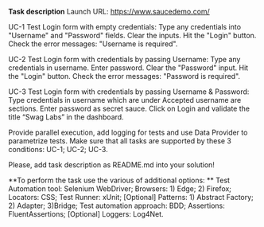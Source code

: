 **Task description** 
Launch URL: https://www.saucedemo.com/

UC-1 Test Login form with empty credentials: Type any credentials into "Username" and "Password" fields. Clear the inputs. Hit the "Login" button. Check the error messages: "Username is required".

UC-2 Test Login form with credentials by passing Username: Type any credentials in username. Enter password. Clear the "Password" input. Hit the "Login" button. Check the error messages: "Password is required".

UC-3 Test Login form with credentials by passing Username & Password: Type credentials in username which are under Accepted username are sections. Enter password as secret sauce. Click on Login and validate the title “Swag Labs” in the dashboard.

Provide parallel execution, add logging for tests and use Data Provider to parametrize tests. Make sure that all tasks are supported by these 3 conditions: UC-1; UC-2; UC-3.

Please, add task description as README.md into your solution!

**To perform the task use the various of additional options: **
Test Automation tool: Selenium WebDriver; 
Browsers: 1) Edge; 2) Firefox; 
Locators: CSS; 
Test Runner: xUnit; 
[Optional] Patterns: 1) Abstract Factory; 2) Adapter; 3)Bridge; 
Test automation approach: BDD; 
Assertions: FluentAssertions; [Optional] 
Loggers: Log4Net.
